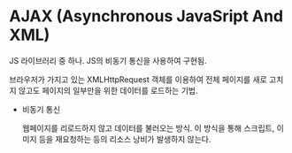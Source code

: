 # AJAX (Asynchronous JavaSript And XML)

JS 라이브러리 중 하나. JS의 비동기 통신을 사용하여 구현됨.

브라우저가 가지고 있는 XMLHttpRequest 객체를 이용하여 전체 페이지를 새로 고치지 않고도 페이지의 일부만을 위한 데이터를 로드하는 기법.

- 비동기 통신

  웹페이지를 리로드하지 않고 데이터를 불러오는 방식. 이 방식을 통해 스크립트, 이미지 등을 재요청하는 등의 리소스 낭비가 발생하지 않는다.